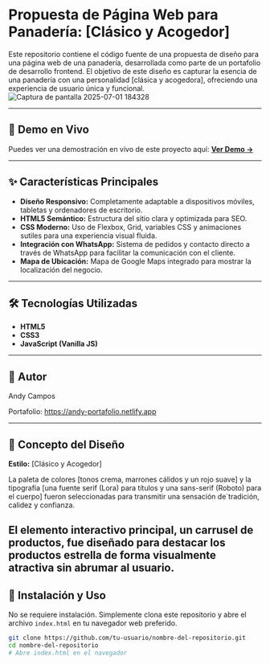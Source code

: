 # Propuesta de Página Web para Panadería: [Clásico y Acogedor]

Este repositorio contiene el código fuente de una propuesta de diseño para una página web de una panadería, desarrollada como parte de un portafolio de desarrollo frontend. El objetivo de este diseño es capturar la esencia de una panadería con una personalidad [clásica y acogedora], ofreciendo una experiencia de usuario única y funcional.
![Captura de pantalla 2025-07-01 184328](https://github.com/user-attachments/assets/48b11388-2347-4e67-bbfa-41ad840bb1a6)


---

## 🚀 Demo en Vivo

Puedes ver una demostración en vivo de este proyecto aquí:
**[Ver Demo →](https://demo-clasico-y-acogedor.netlify.app)**

---

## ✨ Características Principales

*   **Diseño Responsivo:** Completamente adaptable a dispositivos móviles, tabletas y ordenadores de escritorio.
*   **HTML5 Semántico:** Estructura del sitio clara y optimizada para SEO.
*   **CSS Moderno:** Uso de Flexbox, Grid, variables CSS y animaciones sutiles para una experiencia visual fluida.
*   **Integración con WhatsApp:** Sistema de pedidos y contacto directo a través de WhatsApp para facilitar la comunicación con el cliente.
*   **Mapa de Ubicación:** Mapa de Google Maps integrado para mostrar la localización del negocio.

---

## 🛠️ Tecnologías Utilizadas

*   **HTML5**
*   **CSS3**
*   **JavaScript (Vanilla JS)**

---

## 👤 Autor
Andy Campos

Portafolio: https://andy-portafolio.netlify.app

---

## 🎨 Concepto del Diseño

**Estilo:** [Clásico y Acogedor]

La paleta de colores [tonos crema, marrones cálidos y un rojo suave] y la tipografía [una fuente serif (Lora) para títulos y una sans-serif (Roboto) para el cuerpo] fueron seleccionadas para transmitir una sensación de`tradición, calidez y confianza.

El elemento interactivo principal, un carrusel de productos, fue diseñado para destacar los productos estrella de forma visualmente atractiva sin abrumar al usuario.
---

## 🔧 Instalación y Uso

No se requiere instalación. Simplemente clona este repositorio y abre el archivo `index.html` en tu navegador web preferido.

```bash
git clone https://github.com/tu-usuario/nombre-del-repositorio.git
cd nombre-del-repositorio
# Abre index.html en el navegador
